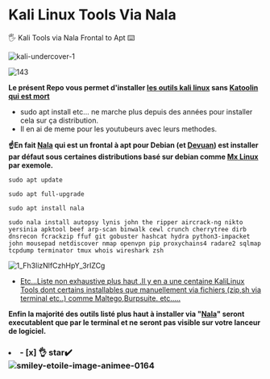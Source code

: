 # Kali Linux Tools Via Nala
🖐️ Kali Tools via  Nala Frontal to Apt ⌨️

![kali-undercover-1](https://github.com/user-attachments/assets/14e35d6e-f673-40a8-a89f-ac242af068ec)


![143](https://github.com/user-attachments/assets/c087b3b2-b16a-42c0-879a-e507c6008723)

**Le présent Repo vous permet d'installer [les outils kali linux](https://www.kali.org/tools) sans [Katoolin qui est mort](https://github.com/LionSec/katoolin)**
- sudo apt install etc... ne marche plus depuis des années pour installer cela sur ça distribution.
- Il en ai de meme pour les youtubeurs avec leurs methodes.
 
**☝️En fait [Nala](https://gitlab.com/volian/nala) qui est un frontal à apt pour Debian 
(et [Devuan](https://www.devuan.org/)) est installer par défaut sous certaines
  distributions basé sur debian comme [Mx Linux](https://mxlinux.org/download-links/) par exemole.**

`sudo apt update`

`sudo apt full-upgrade`

`sudo apt install nala`

`sudo nala install autopsy lynis john the ripper aircrack-ng nikto yersinia apktool beef arp-scan binwalk cewl crunch cherrytree dirb dnsrecon fcrackzip ffuf git gobuster hashcat hydra python3-impacket john mousepad netdiscover nmap openvpn pip proxychains4 radare2 sqlmap tcpdump terminator tmux whois wireshark zsh`

![1_Fh3lizNlfCzhHpY_3rIZCg](https://github.com/user-attachments/assets/874299c5-362d-4f99-ac8b-49caae071640)
- <ins>Etc...Liste non exhaustive plus haut .Il y en a une centaine [KaliLinux Tools](https://www.kali.org/tools/
) dont certains installables que manuellement via fichiers (zip,sh via terminal etc..) 
comme [Maltego](https://www.maltego.com/downloads/),[Burpsuite.](https://portswigger.net/burp/releases/professional-community-2024-7-6?requestededition=community&requestedplatform=) etc.....</ins>

**Enfin la majorité des outils listé plus haut à installer via "[Nala](https://gitlab.com/volian/nala)" 
seront executablent que par le terminal et ne seront pas visible sur votre lanceur de logiciel.**


### <li>- [x] 👌 star✔️ </li>![smiley-etoile-image-animee-0164](https://github.com/victore447/FilmsSeriesStrmdanskodi/assets/48101775/dc73a5b7-e38e-4d80-9cbc-68ac5dd89826)
